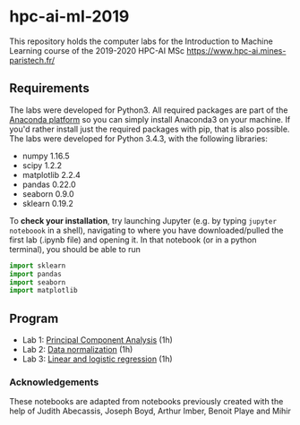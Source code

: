 # hpc-ai-ml-2019
This repository holds the computer labs for the Introduction to Machine Learning course of the 2019-2020 HPC-AI MSc 
https://www.hpc-ai.mines-paristech.fr/

## Requirements
The labs were developed for Python3. All required packages are part of the [Anaconda platform](https://www.anaconda.com/download/) so you can simply install Anaconda3 on your machine. If you'd rather install just the required packages with pip, that is also possible. The labs were developed for Python 3.4.3, with the following libraries:

* numpy 1.16.5
* scipy 1.2.2
* matplotlib 2.2.4
* pandas 0.22.0
* seaborn 0.9.0
* sklearn 0.19.2

To __check your installation__, try launching Jupyter (e.g. by typing `jupyter noteboook` in a shell), navigating to where you have downloaded/pulled the first lab (.ipynb file) and opening it. In that notebook (or in a python terminal), you should be able to run 
  ```python
  import sklearn
  import pandas
  import seaborn
  import matplotlib
  ```

## Program
* Lab 1: [Principal Component Analysis](https://github.com/NelleV/2022-mines-HPC-AI-TD/blob/master/01-PCA.ipynb) (1h)
* Lab 2: [Data normalization](https://github.com/NelleV/2022-mines-HPC-AI-TD/blob/master/02-FeatureProcessing.ipynb) (1h)
* Lab 3: [Linear and logistic regression](https://github.com/NelleV/2022-mines-HPC-AI-TD/blob/master/03-Linear%20and%20logistic%20regressions.ipynb) (1h) 


### Acknowledgements
These notebooks are adapted from notebooks previously created with the help of Judith Abecassis, Joseph Boyd, Arthur Imber, Benoit Playe and Mihir 
